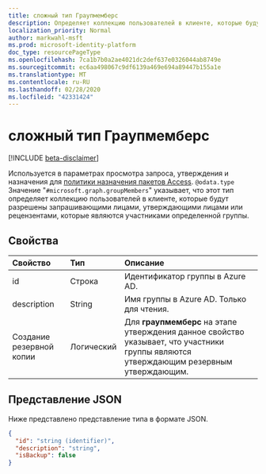 ```yaml
---
title: сложный тип Граупмемберс
description: Определяет коллекцию пользователей в клиенте, которые будут разрешены в качестве запрашивающего, утверждающего или проверяющего.
localization_priority: Normal
author: markwahl-msft
ms.prod: microsoft-identity-platform
doc_type: resourcePageType
ms.openlocfilehash: 7ca1b7b0a2ae4021dc2def637e0326044ab8749e
ms.sourcegitcommit: ec6aa498067c9df6139a469e694a89447b155a1e
ms.translationtype: MT
ms.contentlocale: ru-RU
ms.lasthandoff: 02/28/2020
ms.locfileid: "42331424"
---
```

# <a name="groupmembers-complex-type"></a>сложный тип Граупмемберс

[!INCLUDE [beta-disclaimer](../../includes/beta-disclaimer.md)]

Используется в параметрах просмотра запроса, утверждения и назначения для [политики назначения пакетов Access](accesspackageassignmentpolicy.md). `@odata.type` Значение "`#microsoft.graph.groupMembers`" указывает, что этот тип определяет коллекцию пользователей в клиенте, которые будут разрешены запрашивающими лицами, утверждающими лицами или рецензентами, которые являются участниками определенной группы.

## <a name="properties"></a>Свойства

| Свойство                     | Тип                      | Описание |
| :--------------------------- | :------------------------ | :---------- |
| id |Строка | Идентификатор группы в Azure AD. |
| description |String | Имя группы в Azure AD. Только для чтения. |
| Создание резервной копии | Логический | Для **граупмемберс** на этапе утверждения данное свойство указывает, что участники группы являются утверждающим резервным утверждающим. |

## <a name="json-representation"></a>Представление JSON


Ниже представлено представление типа в формате JSON.

<!-- {
  "blockType": "resource",
  "optionalProperties": [

  ],
  "@odata.type": "microsoft.graph.groupMembers",
  "baseType": "microsoft.graph.userSet"
}-->

```json
{
  "id": "string (identifier)",
  "description": "string",
  "isBackup": false
}
```



<!-- uuid: 16cd6b66-4b1a-43a1-adaf-3a886856ed98
2019-02-04 14:57:30 UTC -->
<!-- {
  "type": "#page.annotation",
  "description": "groupMembers complex type",
  "keywords": "",
  "section": "documentation",
  "tocPath": ""
}-->
